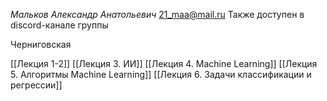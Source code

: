 *Мальков Александр Анатольевич*
21_maa@mail.ru
Также доступен в discord-канале группы

Черниговская

[[Лекция 1-2]]
[[Лекция 3. ИИ]]
[[Лекция 4. Machine Learning]]
[[Лекция 5. Алгоритмы Machine Learning]]
[[Лекция 6. Задачи классификации и регрессии]]
